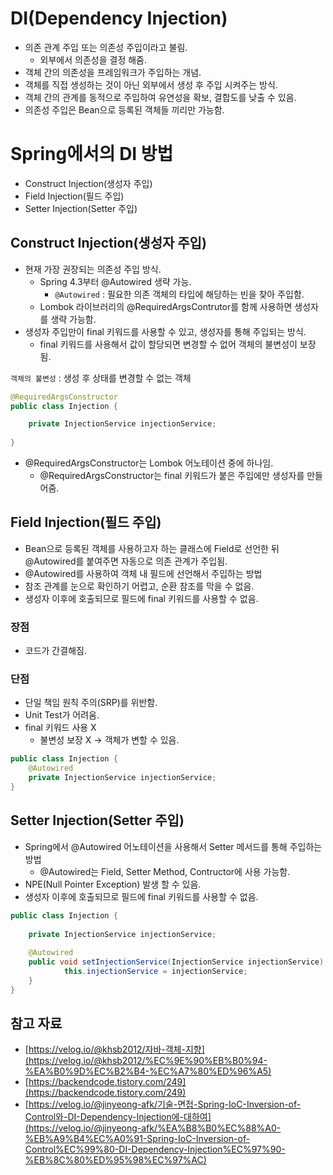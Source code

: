 # DI(Dependency Injection)

- 의존 관계 주입 또는 의존성 주입이라고 불림.
    - 외부에서 의존성을 결정 해줌.
- 객체 간의 의존성을 프레임워크가 주입하는 개념.
- 객체를 직접 생성하는 것이 아닌 외부에서 생성 후 주입 시켜주는 방식.
- 객체 간의 관계를 동적으로 주입하여 유연성을 확보, 결합도를 낮출 수 있음.
- 의존성 주입은 Bean으로 등록된 객체들 끼리만 가능함.

# Spring에서의 DI 방법

- Construct Injection(생성자 주입)
- Field Injection(필드 주입)
- Setter Injection(Setter 주입)

## Construct Injection(생성자 주입)

- 현재 가장 권장되는 의존성 주입 방식.
    - Spring 4.3부터 @Autowired 생략 가능.
        - `@Autowired` : 필요한 의존 객체의 타입에 해당하는 빈을 찾아 주입함.
    - Lombok 라이브러리의 @RequiredArgsContrutor를 함께 사용하면 생성자를 생략 가능함.
- 생성자 주입만이 final 키워드를 사용할 수 있고, 생성자를 통해 주입되는 방식.
    - final 키워드를 사용해서 값이 할당되면 변경할 수 없어 객체의 불변성이 보장됨.

`객체의 불변성` : 생성 후 상태를 변경할 수 없는 객체

```java
@RequiredArgsConstructor
public class Injection {

	private InjectionService injectionService;
	
}
```

- @RequiredArgsConstructor는 Lombok 어노테이션 중에 하나임.
    - @RequiredArgsConstructor는 final 키워드가 붙은 주입에만 생성자를 만들어줌.

## Field Injection(필드 주입)

- Bean으로 등록된 객체를 사용하고자 하는 클래스에 Field로 선언한 뒤 @Autowired를 붙여주면 자동으로 의존 관계가 주입됨.
- @Autowired를 사용하여 객체 내 필드에 선언해서 주입하는 방법
- 참조 관계를 눈으로 확인하기 어렵고, 순환 참조를 막을 수 없음.
- 생성자 이후에 호출되므로 필드에 final 키워드를 사용할 수 없음.

### 장점

- 코드가 간결해짐.

### 단점

- 단일 책임 원칙 주의(SRP)를 위반함.
- Unit Test가 어려움.
- final 키워드 사용 X
    - 불변성 보장 X → 객체가 변할 수 있음.

```java
public class Injection {
	@Autowired
	private InjectionService injectionService;
}
```

## Setter Injection(Setter 주입)

- Spring에서 @Autowired 어노테이션을 사용해서 Setter 메서드를 통해 주입하는 방법
    - @Autowired는 Field, Setter Method, Contructor에 사용 가능함.
- NPE(Null Pointer Exception) 발생 할 수 있음.
- 생성자 이후에 호출되므로 필드에 final 키워드를 사용할 수 없음.

```java
public class Injection {
	
	private InjectionService injectionService;
	
	@Autowired
	public void setInjectionService(InjectionService injectionService) {
			this.injectionService = injectionService;
	}
}
```

## 참고 자료

- [https://velog.io/@khsb2012/자바-객체-지향](https://velog.io/@khsb2012/%EC%9E%90%EB%B0%94-%EA%B0%9D%EC%B2%B4-%EC%A7%80%ED%96%A5)
- [https://backendcode.tistory.com/249](https://backendcode.tistory.com/249)
- [https://velog.io/@jinyeong-afk/기술-면접-Spring-IoC-Inversion-of-Control와-DI-Dependency-Injection에-대하여](https://velog.io/@jinyeong-afk/%EA%B8%B0%EC%88%A0-%EB%A9%B4%EC%A0%91-Spring-IoC-Inversion-of-Control%EC%99%80-DI-Dependency-Injection%EC%97%90-%EB%8C%80%ED%95%98%EC%97%AC)